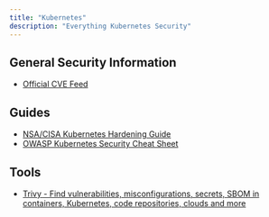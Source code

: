 ```yaml
---
title: "Kubernetes"
description: "Everything Kubernetes Security"
---
```


## General Security Information

- [Official CVE Feed](https://kubernetes.io/docs/reference/issues-security/official-cve-feed/)

## Guides

- [NSA/CISA Kubernetes Hardening Guide](https://media.defense.gov/2022/Aug/29/2003066362/-1/-1/0/CTR_KUBERNETES_HARDENING_GUIDANCE_1.2_20220829.PDF)
- [OWASP Kubernetes Security Cheat Sheet](https://cheatsheetseries.owasp.org/cheatsheets/Kubernetes_Security_Cheat_Sheet.html)

## Tools

- [Trivy - Find vulnerabilities, misconfigurations, secrets, SBOM in containers, Kubernetes, code repositories, clouds and more](https://trivy.dev/)